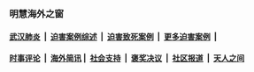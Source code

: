 
### 明慧海外之窗

####  [武汉肺炎](indexes/365.md?t=06120202) &nbsp;|&nbsp;  [迫害案例综述](indexes/328.md?t=06120202) &nbsp;|&nbsp; [迫害致死案例](indexes/277.md?t=06120202)  &nbsp;|&nbsp; [更多迫害案例](indexes/81.md?t=06120202)  &nbsp;|&nbsp; 
####  [时事评论](indexes/19.md?t=06120202) &nbsp;|&nbsp; [海外简讯](indexes/245.md?t=06120202)&nbsp;|&nbsp;  [社会支持](indexes/140.md?t=06120202) &nbsp;|&nbsp; [褒奖决议](indexes/282.md?t=06120202) &nbsp;|&nbsp; [社区报道](indexes/91.md?t=06120202)  &nbsp;|&nbsp; [天人之间](indexes/78.md?t=06120202) 


